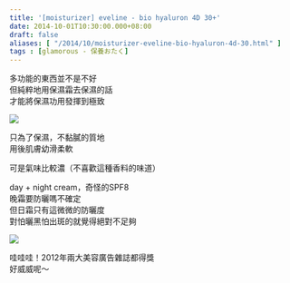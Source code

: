 ```yaml
---
title: '[moisturizer] eveline - bio hyaluron 4D 30+'
date: 2014-10-01T10:30:00.000+08:00
draft: false
aliases: [ "/2014/10/moisturizer-eveline-bio-hyaluron-4d-30.html" ]
tags : [glamorous - 保養おたく]
---
```


多功能的東西並不是不好  
但純粹地用保濕霜去保濕的話  
才能將保濕功用發揮到極致  

![](/images/evelinehyaluron.jpg)

只為了保濕，不黏膩的質地  
用後肌膚幼滑柔軟  
  
可是氣味比較濃（不喜歡這種香料的味道）  
  
day + night cream，奇怪的SPF8  
晚霜要防曬嗎不確定  
但日霜只有這微微的防曬度  
對怕曬黑怕出斑的就覺得絕對不足夠  

![](/images/evelinehyaluron1.jpg)

哇哇哇！2012年兩大美容廣告雜誌都得獎  
好威威呢～
